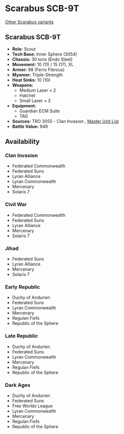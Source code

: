 # Scarabus SCB-9T 

[Other Scarabus variants](../scarabus.md) 

## Scarabus SCB-9T 

- **Role:** Scout 
- **Tech Base:** Inner Sphere (3054) 
- **Chassis:** 30 tons (Endo Steel) 
- **Movement:** 10 (11) / 15 (17), XL 
- **Armor:** 98 (Ferro Fibrous) 
- **Myomer:** Triple-Strength 
- **Heat Sinks:** 10 (10) 
- **Weapons:** 
  - Medium Laser × 2 
  - Hatchet 
  - Small Laser × 2 
- **Equipment:** 
  - Guardian ECM Suite 
  - TAG 
- **Sources:** TRO 3055 - Clan Invasion , [Master Unit List](http://masterunitlist.info/Unit/Details/2814/scarabus-scb-9t) 
- **Battle Value:** 949 

## Availability 

### Clan Invasion 

- Federated Commonwealth 
- Federated Suns 
- Lyran Alliance 
- Lyran Commonwealth 
- Mercenary 
- Solaris 7 

### Civil War 

- Federated Commonwealth 
- Federated Suns 
- Lyran Alliance 
- Mercenary 
- Solaris 7 

### Jihad 

- Federated Suns 
- Lyran Alliance 
- Mercenary 
- Solaris 7 

### Early Republic 

- Duchy of Andurien 
- Federated Suns 
- Lyran Commonwealth 
- Mercenary 
- Regulan Fiefs 
- Republic of the Sphere 

### Late Republic 

- Duchy of Andurien 
- Federated Suns 
- Lyran Commonwealth 
- Mercenary 
- Regulan Fiefs 
- Republic of the Sphere 

### Dark Ages 

- Duchy of Andurien 
- Federated Suns 
- Free Worlds League 
- Lyran Commonwealth 
- Mercenary 
- Regulan Fiefs 
- Republic of the Sphere 

